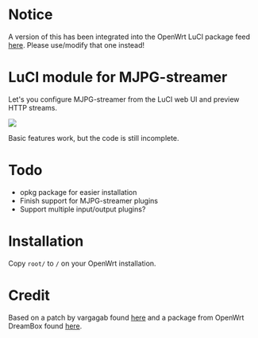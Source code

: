 # Notice

A version of this has been integrated into the OpenWrt LuCI package feed [here](https://github.com/openwrt/luci/tree/master/applications/luci-app-mjpg-streamer). Please use/modify that one instead!


# LuCI module for MJPG-streamer

Let's you configure MJPG-streamer from the LuCI web UI and preview HTTP streams.

![](http://i.imgur.com/ecFIcFy.png)

Basic features work, but the code is still incomplete.

# Todo

* opkg package for easier installation
* Finish support for MJPG-streamer plugins
* Support multiple input/output plugins?

# Installation

Copy `root/` to `/` on your OpenWrt installation.

# Credit

Based on a patch by vargagab found [here](http://luci.subsignal.org/trac/ticket/543) and a package from OpenWrt DreamBox found [here](https://code.google.com/p/openwrt-dreambox/source/browse/luci/trunk/applications/luci-webcam).
